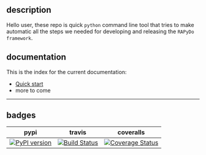 
## description

Hello user, 
these repo is quick `python` command line tool that tries to make automatic all the steps we needed for developing and releasing the `RAPyDo framework`.


## documentation

This is the index for the current documentation:

- [Quick start](docs/quickstart.md)
- more to come


---

## badges

| pypi | travis | coveralls |
| --- | --- | --- |
| [![PyPI version](https://badge.fury.io/py/rapydo-develop.svg)](https://badge.fury.io/py/rapydo-utils) | [![Build Status](https://travis-ci.org/rapydo/develop.svg)](https://travis-ci.org/rapydo/develop) | [![Coverage Status](https://coveralls.io/repos/github/rapydo/develop/badge.svg?branch=master)](https://coveralls.io/github/rapydo/develop?branch=master) |


